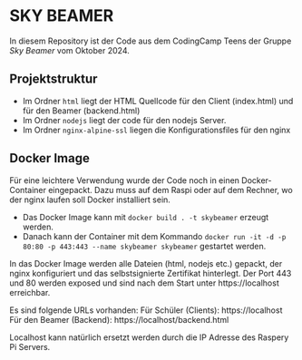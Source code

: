 # SKY BEAMER

In diesem Repository ist der Code aus dem CodingCamp Teens der Gruppe
*Sky Beamer* vom Oktober 2024.

## Projektstruktur

* Im Ordner `html` liegt der HTML Quellcode für den Client (index.html) und für
den Beamer (backend.html)
* Im Ordner `nodejs` liegt der code für den nodejs Server.
* Im Ordner `nginx-alpine-ssl` liegen die Konfigurationsfiles für den nginx

## Docker Image

Für eine leichtere Verwendung wurde der Code noch in einen Docker-Container
eingepackt. Dazu muss auf dem Raspi oder auf dem Rechner, wo der nginx laufen
soll Docker installiert sein.

* Das Docker Image kann mit `docker build . -t skybeamer` erzeugt werden.
* Danach kann der Container mit dem Kommando `docker run -it -d -p 80:80 -p
443:443 --name skybeamer skybeamer` gestartet werden.

In das Docker Image werden alle Dateien (html, nodejs etc.) gepackt, der nginx
konfiguriert und das selbstsignierte Zertifikat hinterlegt. Der Port 443 und 80
werden exposed und sind nach dem Start unter https://localhost erreichbar.

Es sind folgende URLs vorhanden:
Für Schüler (Clients): https://localhost
Für den Beamer (Backend): https://localhost/backend.html

Localhost kann natürlich ersetzt werden durch die IP Adresse des Raspery Pi
Servers.
